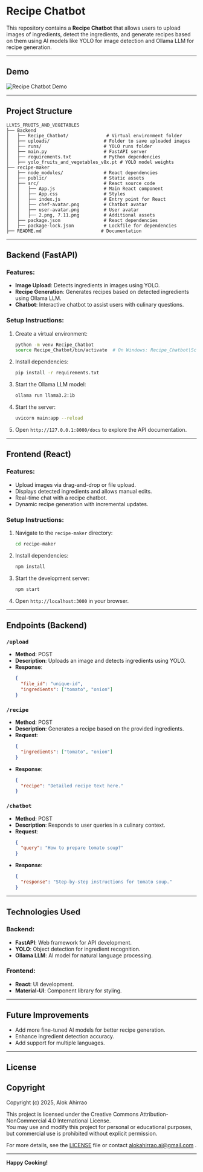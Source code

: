 # Recipe Chatbot

This repository contains a **Recipe Chatbot** that allows users to upload images of ingredients, detect the ingredients, and generate recipes based on them using AI models like YOLO for image detection and Ollama LLM for recipe generation.

---
## Demo

![Recipe Chatbot Demo](Output/Recipe%20Chatbot.gif)

---

## **Project Structure**

```
LLVIS_FRUITS_AND_VEGETABLES
├── Backend
│   ├── Recipe_Chatbot/              # Virtual environment folder
│   ├── uploads/                    # Folder to save uploaded images
│   ├── runs/                       # YOLO runs folder
│   ├── main.py                     # FastAPI server
│   ├── requirements.txt            # Python dependencies
│   ├── yolo_fruits_and_vegetables_v8x.pt # YOLO model weights
├── recipe-maker
│   ├── node_modules/               # React dependencies
│   ├── public/                     # Static assets
│   ├── src/                        # React source code
│   │   ├── App.js                  # Main React component
│   │   ├── App.css                 # Styles
│   │   ├── index.js                # Entry point for React
│   │   ├── chef-avatar.png         # Chatbot avatar
│   │   ├── user-avatar.png         # User avatar
│   │   ├── 2.png, 7.11.png         # Additional assets
│   ├── package.json                # React dependencies
│   ├── package-lock.json           # Lockfile for dependencies
├── README.md                      # Documentation
```

---

## **Backend (FastAPI)**

### Features:

- **Image Upload**: Detects ingredients in images using YOLO.
- **Recipe Generation**: Generates recipes based on detected ingredients using Ollama LLM.
- **Chatbot**: Interactive chatbot to assist users with culinary questions.

### Setup Instructions:

1. Create a virtual environment:
   ```bash
   python -m venv Recipe_Chatbot
   source Recipe_Chatbot/bin/activate  # On Windows: Recipe_Chatbot\Scripts\activate
   ```
2. Install dependencies:
   ```bash
   pip install -r requirements.txt
   ```
3. Start the Ollama LLM model:
   ```bash
   ollama run llama3.2:1b
   ```
4. Start the server:
   ```bash
   uvicorn main:app --reload
   ```
5. Open `http://127.0.0.1:8000/docs` to explore the API documentation.

---

## **Frontend (React)**

### Features:

- Upload images via drag-and-drop or file upload.
- Displays detected ingredients and allows manual edits.
- Real-time chat with a recipe chatbot.
- Dynamic recipe generation with incremental updates.

### Setup Instructions:

1. Navigate to the `recipe-maker` directory:
   ```bash
   cd recipe-maker
   ```
2. Install dependencies:
   ```bash
   npm install
   ```
3. Start the development server:
   ```bash
   npm start
   ```
4. Open `http://localhost:3000` in your browser.

---

## **Endpoints (Backend)**

### `/upload`

- **Method**: POST
- **Description**: Uploads an image and detects ingredients using YOLO.
- **Response**:
  ```json
  {
    "file_id": "unique-id",
    "ingredients": ["tomato", "onion"]
  }
  ```

### `/recipe`

- **Method**: POST
- **Description**: Generates a recipe based on the provided ingredients.
- **Request**:
  ```json
  {
    "ingredients": ["tomato", "onion"]
  }
  ```
- **Response**:
  ```json
  {
    "recipe": "Detailed recipe text here."
  }
  ```

### `/chatbot`

- **Method**: POST
- **Description**: Responds to user queries in a culinary context.
- **Request**:
  ```json
  {
    "query": "How to prepare tomato soup?"
  }
  ```
- **Response**:
  ```json
  {
    "response": "Step-by-step instructions for tomato soup."
  }
  ```

---

## **Technologies Used**

### Backend:

- **FastAPI**: Web framework for API development.
- **YOLO**: Object detection for ingredient recognition.
- **Ollama LLM**: AI model for natural language processing.

### Frontend:

- **React**: UI development.
- **Material-UI**: Component library for styling.

---

## **Future Improvements**

- Add more fine-tuned AI models for better recipe generation.
- Enhance ingredient detection accuracy.
- Add support for multiple languages.

---

## **License**

## Copyright

Copyright (c) 2025, Alok Ahirrao

This project is licensed under the Creative Commons Attribution-NonCommercial 4.0 International License.  
You may use and modify this project for personal or educational purposes, but commercial use is prohibited without explicit permission.  

For more details, see the [LICENSE](./LICENSE) file or contact alokahirrao.ai@gmail.com .


---

**Happy Cooking!**

